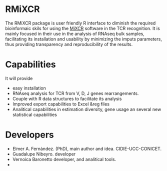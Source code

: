 # RMiXCR
The RMiXCR package is user friendly R interface to diminish the required bioinformaic skils for using the [MiXCR](https://mixcr.readthedocs.io/en/master/) software in the TCR recognition.
It is mainly focused in their use in the analysis of RNAseq bulk samples, facilitating its installation and usability by minimizing the imputs parameters, thus providing transparency and reproducibility of the results.

# Capabilities
It will provide
* easy installation
* RNAseq analysis for TCR from V, D, J genes rearrangements.
* Couple with R data structures to facilitate its analysis
* Improved export capabilities to Excel &reg files
* Analitical capabilities in estimation diversity, gene usage an several new statistical capabilities

# Developers
* Elmer A. Fernàndez. (PhD), main author and idea. CIDIE-UCC-CONICET.
* Guadalupe Nibeyro. developer
* Vernoica Baronetto developer, and analitical tools.
* 


